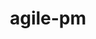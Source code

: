 ---
layout: posts_by_category
categories: agile-pm
title: agile-pm
permalink: /category/agile-pm
---